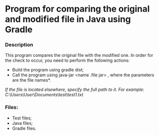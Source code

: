 # Program for comparing the original and modified file in Java using Gradle

### Description

This program compares the original file with the modified one. In order for the check to occur, you need to perform the following actions:

* Build the program using gradle dist;
* Call the program using java-jar <name .file jar> <parameters>, where the parameters are the file names*.

*If the file is located elsewhere, specify the full path to it. For example: C:\\Users\\User\\Documents\\test\\test1.txt*

### Files:

* Test files;
* Java files;
* Gradle files.
